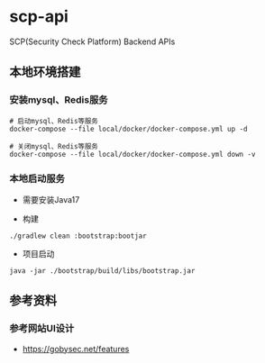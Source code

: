 # scp-api

SCP(Security Check Platform) Backend APIs

## 本地环境搭建

### 安装mysql、Redis服务

```shell
# 启动mysql、Redis等服务
docker-compose --file local/docker/docker-compose.yml up -d

# 关闭mysql、Redis等服务
docker-compose --file local/docker/docker-compose.yml down -v
```

### 本地启动服务

* 需要安装Java17

* 构建

```shell
./gradlew clean :bootstrap:bootjar
```

* 项目启动

```shell
java -jar ./bootstrap/build/libs/bootstrap.jar
```

## 参考资料

### 参考网站UI设计

* https://gobysec.net/features